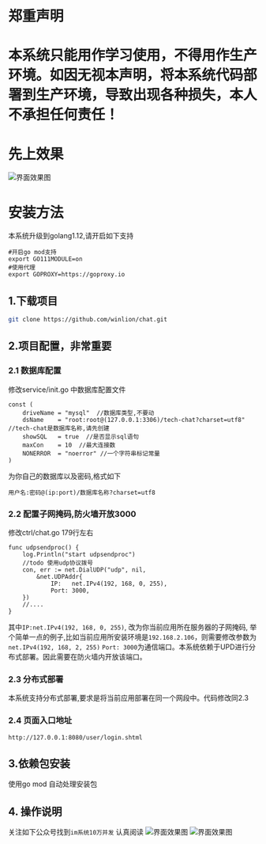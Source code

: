 # 郑重声明
# 本系统只能用作学习使用，不得用作生产环境。如因无视本声明，将本系统代码部署到生产环境，导致出现各种损失，本人不承担任何责任！



# 先上效果
![界面效果图](https://www.techidea8.com/app/chat/3.jpg)
# 安装方法
本系统升级到golang1.12,请开启如下支持
```
#开启go mod支持
export GO111MODULE=on
#使用代理
export GOPROXY=https://goproxy.io

```
## 1.下载项目
```bash
git clone https://github.com/winlion/chat.git
```


## 2.项目配置，非常重要

### 2.1 数据库配置
修改service/init.go 中数据库配置文件
```cgo
const (
	driveName = "mysql"  //数据库类型,不要动
	dsName    = "root:root@(127.0.0.1:3306)/tech-chat?charset=utf8"  //tech-chat是数据库名称,请先创建
	showSQL   = true  //是否显示sql语句
	maxCon    = 10  //最大连接数
	NONERROR  = "noerror" //一个字符串标记常量
)
```
为你自己的数据库以及密码,格式如下
```
用户名:密码@(ip:port)/数据库名称?charset=utf8
```

### 2.2 配置子网掩码,防火墙开放3000
修改ctrl/chat.go  179行左右
```cgo
func udpsendproc() {
	log.Println("start udpsendproc")
	//todo 使用udp协议拨号
	con, err := net.DialUDP("udp", nil,
		&net.UDPAddr{
			IP:   net.IPv4(192, 168, 0, 255),
			Port: 3000,
	})
    //....
}

```
其中`IP:net.IPv4(192, 168, 0, 255)`, 改为你当前应用所在服务器的子网掩码,
举个简单一点的例子,比如当前应用所安装环境是`192.168.2.106`，则需要修改参数为`net.IPv4(192, 168, 2, 255)`
`Port: 3000`为通信端口。本系统依赖于UPD进行分布式部署。因此需要在防火墙内开放该端口。

### 2.3 分布式部署
本系统支持分布式部署,要求是将当前应用部署在同一个网段中。代码修改同2.3

### 2.4 页面入口地址
```
http://127.0.0.1:8080/user/login.shtml
```

## 3.依赖包安装

使用go mod 自动处理安装包

## 4. 操作说明
关注如下公众号找到`im系统10万并发` 认真阅读
![界面效果图](https://www.techidea8.com/betaidea.png)
![界面效果图](https://www.techidea8.com/techidea8-2.jpg)
